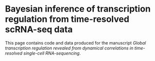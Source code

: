 # Bayesian inference of transcription regulation from time-resolved scRNA-seq data
This page contains code and data produced for the manuscript _Global transcription regulation revealed from dynamical correlations in time-resolved single-cell RNA-sequencing_.
